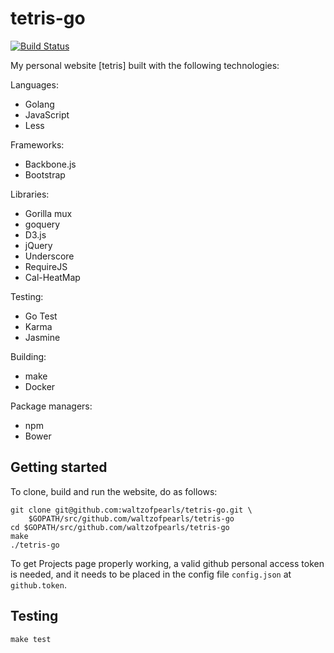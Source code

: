 # tetris-go

[![Build Status](https://travis-ci.org/waltzofpearls/tetris-go.svg)](https://travis-ci.org/waltzofpearls/tetris-go)

My personal website [tetris] built with the following technologies:

Languages:

* Golang
* JavaScript
* Less

Frameworks:

* Backbone.js
* Bootstrap

Libraries:

* Gorilla mux
* goquery
* D3.js
* jQuery
* Underscore
* RequireJS
* Cal-HeatMap

Testing:

* Go Test
* Karma
* Jasmine

Building:

* make
* Docker

Package managers:

* npm
* Bower

## Getting started

To clone, build and run the website, do as follows:

```
git clone git@github.com:waltzofpearls/tetris-go.git \
    $GOPATH/src/github.com/waltzofpearls/tetris-go
cd $GOPATH/src/github.com/waltzofpearls/tetris-go
make
./tetris-go
```

To get Projects page properly working, a valid github personal access token
is needed, and it needs to be placed in the config file `config.json` at
`github.token`.

## Testing

```
make test
```
